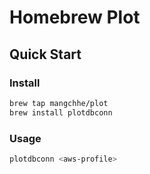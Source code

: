 # Homebrew Plot

## Quick Start

### Install

```sh
brew tap mangchhe/plot
brew install plotdbconn
```

### Usage

```sh
plotdbconn <aws-profile>
```
